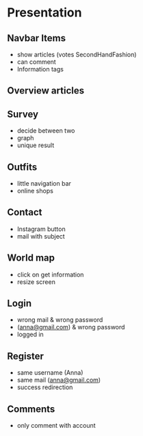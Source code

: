 # Presentation
## Navbar Items
*	show articles (votes SecondHandFashion)
*	can comment
*	Information tags
## Overview articles
## Survey
*	decide between two
*	graph
*	unique result
## Outfits
*	little navigation bar
*	online shops
## Contact
*	Instagram button
*	mail with subject
## World map
*	click on get information
*	resize screen
## Login
*	wrong mail & wrong password
*	(anna@gmail.com) & wrong password
*	logged in
## Register
*	same username (Anna)
*	same mail (anna@gmail.com)
*	success redirection
## Comments
*	only comment with account
